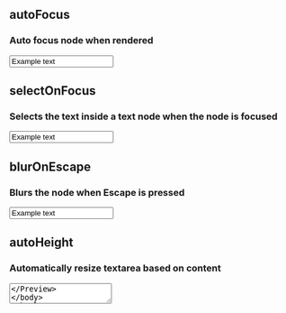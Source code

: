 <script lang="ts">
	import { subDays, subMonths } from 'date-fns';

	import Preview from '$lib/components/Preview.svelte';

	import { autoFocus, autoHeight, blurOnEscape, selectOnFocus  } from '$lib/actions/input';
</script>

## autoFocus

### Auto focus node when rendered

<Preview>
  <input value="Example text" use:autoFocus class="border">
</Preview>

## selectOnFocus

### Selects the text inside a text node when the node is focused

<Preview>
  <input value="Example text" use:selectOnFocus class="border">
</Preview>

## blurOnEscape

### Blurs the node when Escape is pressed

<Preview>
  <input value="Example text" use:blurOnEscape class="border">
</Preview>

## autoHeight

### Automatically resize textarea based on content

<Preview>
  <textarea value="Example text" use:autoHeight class="border" />
</Preview>
